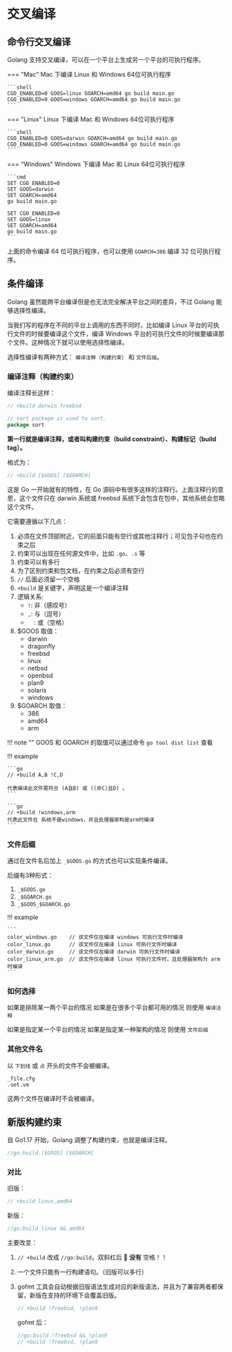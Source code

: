 # 交叉编译

## 命令行交叉编译
Golang 支持交叉编译，可以在一个平台上生成另一个平台的可执行程序。

=== "Mac"
    Mac 下编译 Linux 和 Windows 64位可执行程序
   
    ```shell
    CGO_ENABLED=0 GOOS=linux GOARCH=amd64 go build main.go
    CGO_ENABLED=0 GOOS=windows GOARCH=amd64 go build main.go
    ```

=== "Linux"
    Linux 下编译 Mac 和 Windows 64位可执行程序

    ```shell
    CGO_ENABLED=0 GOOS=darwin GOARCH=amd64 go build main.go
    CGO_ENABLED=0 GOOS=windows GOARCH=amd64 go build main.go
    ```

=== "Windows"
    Windows 下编译 Mac 和 Linux 64位可执行程序

    ```cmd
    SET CGO_ENABLED=0
    SET GOOS=darwin
    SET GOARCH=amd64
    go build main.go

    SET CGO_ENABLED=0
    SET GOOS=linux
    SET GOARCH=amd64
    go build main.go
    ```

上面的命令编译 64 位可执行程序，也可以使用 `GOARCH=386` 编译 32 位可执行程序。



## 条件编译

Golang 虽然能跨平台编译但是也无法完全解决平台之间的差异，不过 Golang 能够选择性编译。

当我们写的程序在不同的平台上调用的东西不同时，比如编译 Linux 平台的可执行文件的时候要编译这个文件，编译 Windows 平台的可执行文件的时候要编译那个文件。这种情况下就可以使用选择性编译。

选择性编译有两种方式： `编译注释（构建约束）` 和 `文件后缀`。

### 编译注释（构建约束）

编译注释长这样：
```go
// +build darwin freebsd

// sort package is used to sort.
package sort
```
**第一行就是编译注释，或者叫构建约束（build constraint）、构建标记（build tag）。** 

格式为：
```go
// +build [$GOOS] [$GOARCH]
```

这是 Go 一开始就有的特性，在 Go 源码中有很多这样的注释行。上面注释行的意思，这个文件只在 darwin 系统或 freebsd 系统下会包含在包中，其他系统会忽略这个文件。

它需要遵循以下几点：

1. 必须在文件顶部附近，它的前面只能有空行或其他注释行；可见包子句也在约束之后
2. 约束可以出现在任何源文件中，比如 `.go`、`.s` 等
3. 约束可以有多行
4. 为了区别约束和包文档，在约束之后必须有空行
5. `//` 后面必须留一个空格
6. `+build` 是关键字，声明这是一个编译注释
7. 逻辑关系:
    - `!`: 非（感叹号）
    - `,`: 与（逗号）
    - `  `: 或（空格）
8. $GOOS 取值：
    - darwin
    - dragonfly
    - freebsd
    - linux
    - netbsd
    - openbsd
    - plan9
    - solaris
    - windows
9. $GOARCH 取值：
    - 386
    - amd64
    - arm

!!! note ""
    GOOS 和 GOARCH 的取值可以通过命令 `go tool dist list` 查看

!!! example

    ```go
    // +build A,B !C,D 

    代表编译此文件需符合 (A且B) 或 ((非C)且D) 。
    ```

    ```go
    // +build !windows,arm
    代表此文件在 系统不是windows，并且处理器架构是arm时编译
    ```

### 文件后缀

通过在文件名后加上 `_$GOOS.go` 的方式也可以实现条件编译。

后缀有3种形式：

1. `_$GOOS.go`
2. `_$GOARCH.go`
3. `_$GOOS_$GOARCH.go`

!!! example

    ```
    color_windows.go    // 该文件仅在编译 windows 可执行文件时编译
    color_linux.go      // 该文件仅在编译 linux 可执行文件时编译
    color_darwin.go     // 该文件仅在编译 darwin 可执行文件时编译
    color_linux_arm.go  // 该文件仅在编译 linux 可执行文件时，且处理器架构为 arm 时编译
    ```

### 如何选择
如果是排除某一两个平台的情况
如果是在很多个平台都可用的情况
则使用 `编译注释`

如果是指定某一个平台的情况
如果是指定某一种架构的情况
则使用 `文件后缀`

### 其他文件名

以 `下划线` 或 `点` 开头的文件不会被编译。
```
_file.cfg
.set.vm
```
这两个文件在编译时不会被编译。

## 新版构建约束

自 Go1.17 开始，Golang 调整了构建约束，也就是编译注释。

```go
//go:build [$GOOS] [$GOARCH]
```

### 对比

旧版：

```go
// +build linux,amd64
```

新版：

```go
//go:build linux && amd64
```

主要改变：

1. `// +build` 改成 `//go:build`，双斜杠后 🚫 **没有** 空格！！

2. 一个文件只能有一行构建语句。（旧版可以多行）

3. gofmt 工具会自动根据旧版语法生成对应的新版语法，并且为了兼容两者都保留，新版在支持的环境下会覆盖旧版。

    ```go
    // +build !freebsd, !plan9
    ```

    gofmt 后：

    ```go
    //go:build !freebsd && !plan9
    // +build !freebsd, !plan9
    ```